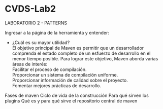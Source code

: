 # CVDS-Lab2
LABORATORIO 2 - PATTERNS

Ingresar a la página de la herramienta y entender:

- ¿Cuál es su mayor utilidad? \
El objetivo principal de Maven es permitir que un desarrollador comprenda el estado completo de un esfuerzo de desarrollo en el menor tiempo posible. Para lograr este objetivo, Maven aborda varias áreas de interés: \
Facilitar el proceso de compilación. \
Proporcionar un sistema de compilación uniforme. \
Proporcionar información de calidad sobre el proyecto. \
Fomentar mejores prácticas de desarrollo.

Fases de maven
Ciclo de vida de la construcción
Para qué sirven los plugins
Qué es y para qué sirve el repositorio central de maven


